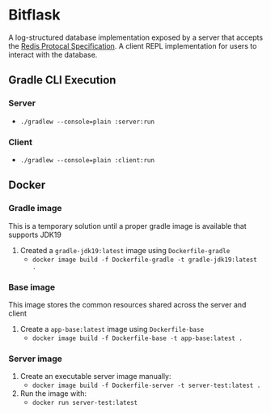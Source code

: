 # Bitflask

A log-structured database implementation exposed by a server that accepts
the [Redis Protocal Specification](https://redis.io/topics/protocol). A client REPL implementation
for users to interact with the database.

## Gradle CLI Execution

### Server

- `./gradlew --console=plain :server:run`

### Client

- `./gradlew --console=plain :client:run`

## Docker

### Gradle image

This is a temporary solution until a proper gradle image is available that supports JDK19

1. Created a `gradle-jdk19:latest` image using `Dockerfile-gradle`
    - `docker image build -f Dockerfile-gradle -t gradle-jdk19:latest .`

### Base image

This image stores the common resources shared across the server and client

1. Create a `app-base:latest` image using `Dockerfile-base`
    - `docker image build -f Dockerfile-base -t app-base:latest .`

### Server image

1. Create an executable server image manually:
    - `docker image build -f Dockerfile-server -t server-test:latest .`
2. Run the image with:
    - `docker run server-test:latest`

